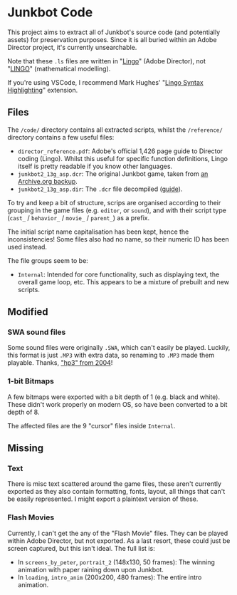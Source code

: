 # Junkbot Code

This project aims to extract all of Junkbot's source code (and potentially assets) for preservation purposes. Since it is all buried within an Adobe Director project, it's currently unsearchable.

Note that these `.ls` files are written in "[Lingo](<https://en.wikipedia.org/wiki/Lingo_(programming_language)>)" (Adobe Director), not "[LINGO](https://www.lindo.com/index.php/products/lingo-and-optimization-modeling)" (mathematical modelling).

If you're using VSCode, I recommend Mark Hughes' "[Lingo Syntax Highlighting](https://marketplace.visualstudio.com/items?itemName=markhughes.director-lingo)" extension.

## Files

The `/code/` directory contains all extracted scripts, whilst the `/reference/` directory contains a few useful files:

- `director_reference.pdf`: Adobe's official 1,426 page guide to Director coding (Lingo). Whilst this useful for specific function definitions, Lingo itself is pretty readable if you know other languages.
- `junkbot2_13g_asp.dcr`: The original Junkbot game, taken from [an Archive.org backup](https://web.archive.org/web/20020803205407/http://www.lego.com:80/build/junkbot/junkbot.asp?x=x&login=0).
- `junkbot2_13g_asp.dir`: The `.dcr` file decompiled ([guide](https://blog.jakelee.co.uk/decompiling-adobe-director-files/)).

To try and keep a bit of structure, scrips are organised according to their grouping in the game files (e.g. `editor`, or `sound`), and with their script type (`cast_` / `behavior_` / `movie_` / `parent_`) as a prefix.

The initial script name capitalisation has been kept, hence the inconsistencies! Some files also had no name, so their numeric ID has been used instead.

The file groups seem to be:

- `Internal`: Intended for core functionality, such as displaying text, the overall game loop, etc. This appears to be a mixture of prebuilt and new scripts.

## Modified

### SWA sound files

Some sound files were originally `.SWA`, which can't easily be played. Luckily, this format is just `.MP3` with extra data, so renaming to `.MP3` made them playable. Thanks, ["hp3" from 2004](https://board.flashkit.com/board/showthread.php?368011-SWA-to-WAV&s=8ddbd4570a8a14ad3138caa3912c99d0&p=3051963&viewfull=1#post3051963)!

### 1-bit Bitmaps

A few bitmaps were exported with a bit depth of 1 (e.g. black and white). These didn't work properly on modern OS, so have been converted to a bit depth of 8.

The affected files are the 9 "cursor" files inside `Internal`.

## Missing

### Text

There is misc text scattered around the game files, these aren't currently exported as they also contain formatting, fonts, layout, all things that can't be easily represented. I might export a plaintext version of these.

### Flash Movies

Currently, I can't get the any of the "Flash Movie" files. They can be played within Adobe Director, but not exported. As a last resort, these could just be screen captured, but this isn't ideal. The full list is:

- In `screens_by_peter`, `portrait_2` (148x130, 50 frames): The winning animation with paper raining down upon Junkbot.
- In `loading`, `intro_anim` (200x200, 480 frames): The entire intro animation.
